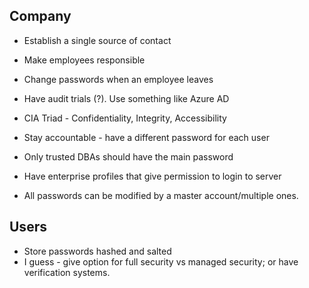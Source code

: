 ## Company
- Establish a single source of contact
- Make employees responsible
- Change passwords when an employee leaves
- Have audit trials (?). Use something like Azure AD

- CIA Triad - Confidentiality, Integrity, Accessibility
- Stay accountable - have a different password for each user
- Only trusted DBAs should have the main password
- Have enterprise profiles that give permission to login to server
- All passwords can be modified by a master account/multiple ones.

## Users
- Store passwords hashed and salted
- I guess - give option for full security vs managed security; or have verification systems.
